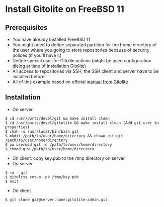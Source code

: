 # Install Gitolite on FreeBSD 11

## Prerequisites

* You have already installed FreeBSD 11
* You might need to define separated partition for the home directory of the user where you going to store repositories because of security polices (if you'll have it)
* Define special user for Gitolite actions (might be used configuration dialog at time of installation Gitolite)
* All access to repositories via SSH, the SSH client and server have to be installed before
* All of this example based on official [manual from Gitolite](http://gitolite.com/gitolite/install/)

## Installation

* On server
```console
$ cd /usr/ports/devel/git && make install clean
$ cd /usr/ports/devel/gitolite && make install clean (Add git user in properties)
$ chsh -s /usr/local/bin/bash git
$ mkdir /path/to/user/home/directory && chown git:git /path/to/user/home/directory
$ pw usermod git -d /path/to/user/home/directory
$ chmod g-w /path/to/user/home/directory
```
* On client: copy key.pub to the /tmp directory on server
* On server
```console
$ su - git
$ gitolite setup -pk /tmp/key.pub
$ exit
```
* On client
```console
$ git clone git@server.name:gitolite-admin.git
```